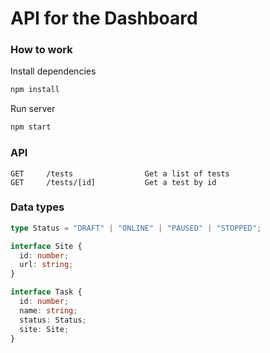 # API for the Dashboard

### How to work

Install dependencies
```bash
npm install
```

Run server
```bash
npm start
```

### API

```
GET     /tests                Get a list of tests
GET     /tests/[id]           Get a test by id
```

### Data types

```typescript
type Status = "DRAFT" | "ONLINE" | "PAUSED" | "STOPPED";

interface Site {
  id: number;
  url: string;
}

interface Task {
  id: number;
  name: string;
  status: Status;
  site: Site;
}
```
